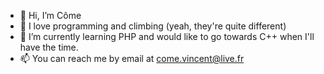 - 👋 Hi, I’m Côme
- 👀 I love programming and climbing (yeah, they're quite different)
- 🌱 I’m currently learning PHP and would like to go towards C++ when I'll have the time.
- 📫 You can reach me by email at come.vincent@live.fr
